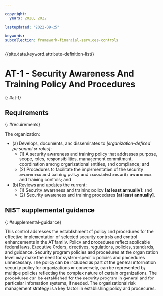```yaml
---

copyright:
  years: 2020, 2022

lastupdated: "2022-09-25"

keywords: 
subcollection: framework-financial-services-controls
---
```


{{site.data.keyword.attribute-definition-list}}

         
# AT-1 - Security Awareness And Training Policy And Procedures
{: #at-1}

## Requirements
{: #requirements}

The organization:

- (a) Develops, documents, and disseminates to _[organization-defined personnel or roles]_:
    - (1) A security awareness and training policy that addresses purpose, scope, roles, responsibilities, management commitment, coordination among organizational entities, and compliance; and
    - (2) Procedures to facilitate the implementation of the security awareness and training policy and associated security awareness and training controls; and
- (b) Reviews and updates the current:
    - (1) Security awareness and training policy __[at least annually]__; and
    - (2) Security awareness and training procedures __[at least annually]__.

## NIST supplemental guidance
{: #supplemental-guidance}

This control addresses the establishment of policy and procedures for the effective implementation of selected security controls and control enhancements in the AT family. Policy and procedures reflect applicable federal laws, Executive Orders, directives, regulations, policies, standards, and guidance. Security program policies and procedures at the organization level may make the need for system-specific policies and procedures unnecessary. The policy can be included as part of the general information security policy for organizations or conversely, can be represented by multiple policies reflecting the complex nature of certain organizations. The procedures can be established for the security program in general and for particular information systems, if needed. The organizational risk management strategy is a key factor in establishing policy and procedures.



